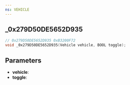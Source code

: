 ```yaml
---
ns: VEHICLE
---
```

## _0x279D50DE5652D935

```c
// 0x279D50DE5652D935 0xB3200F72
void _0x279D50DE5652D935(Vehicle vehicle, BOOL toggle);
```


## Parameters
* **vehicle**:
* **toggle**:

